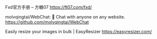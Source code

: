 Fxd官方手册 – 方糖07
https://ft07.com/fxd/

molvqingtai/WebChat: 💬 Chat with anyone on any website.
https://github.com/molvqingtai/WebChat

Easily resize your images in bulk | EasyResizer
https://easyresizer.com/

